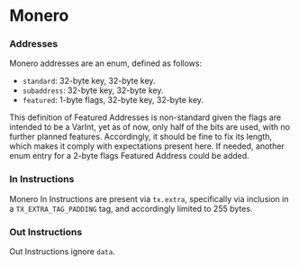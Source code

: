 # Monero

### Addresses

Monero addresses are an enum, defined as follows:

  - `standard`:   32-byte key, 32-byte key.
  - `subaddress`: 32-byte key, 32-byte key.
  - `featured`:   1-byte flags, 32-byte key, 32-byte key.

This definition of Featured Addresses is non-standard given the flags are
intended to be a VarInt, yet as of now, only half of the bits are used, with no
further planned features. Accordingly, it should be fine to fix its length,
which makes it comply with expectations present here. If needed, another enum
entry for a 2-byte flags Featured Address could be added.

### In Instructions

Monero In Instructions are present via `tx.extra`, specifically via inclusion
in a `TX_EXTRA_TAG_PADDING` tag, and accordingly limited to 255 bytes.

### Out Instructions

Out Instructions ignore `data`.
